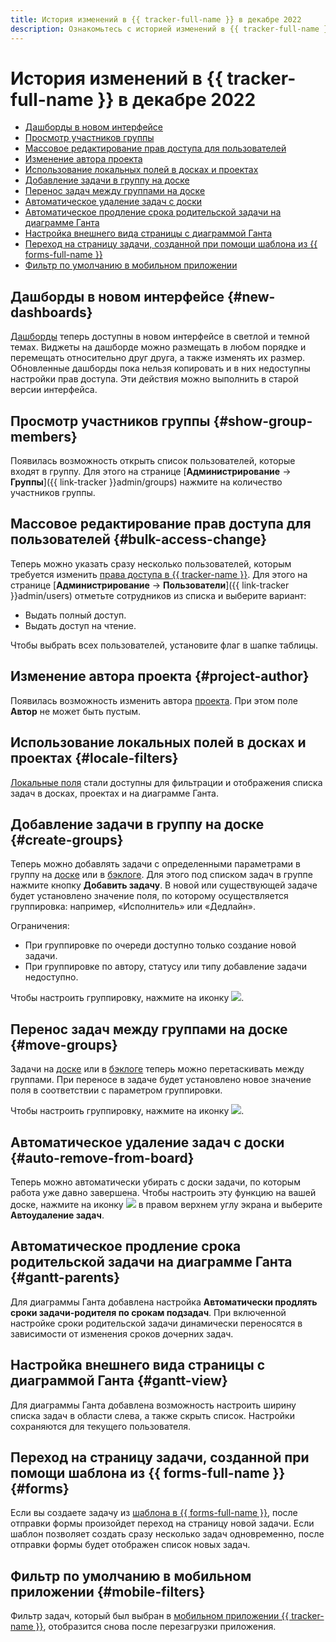 ```yaml
---
title: История изменений в {{ tracker-full-name }} в декабре 2022
description: Ознакомьтесь с историей изменений в {{ tracker-full-name }} за декабрь 2022.
---
```


# История изменений в {{ tracker-full-name }} в декабре 2022

* [Дашборды в новом интерфейсе](#new-dashboards)
* [Просмотр участников группы](#show-group-members)
* [Массовое редактирование прав доступа для пользователей](#bulk-access-change)
* [Изменение автора проекта](#project-author)
* [Использование локальных полей в досках и проектах](#locale-filters)
* [Добавление задачи в группу на доске](#create-groups)
* [Перенос задач между группами на доске](#move-groups)
* [Автоматическое удаление задач с доски](#auto-remove-from-board)
* [Автоматическое продление срока родительской задачи на диаграмме Ганта](#gantt-parents)
* [Настройка внешнего вида страницы с диаграммой Ганта](#gantt-view)
* [Переход на страницу задачи, созданной при помощи шаблона из {{ forms-full-name }}](#forms)
* [Фильтр по умолчанию в мобильном приложении](#mobile-filters)

## Дашборды в новом интерфейсе {#new-dashboards}

[Дашборды](../user/dashboard.md) теперь доступны в новом интерфейсе в светлой и темной темах. Виджеты на дашборде можно размещать в любом порядке и перемещать относительно друг друга, а также изменять их размер.
Обновленные дашборды пока нельзя копировать и в них недоступны настройки прав доступа. Эти действия можно выполнить в старой версии интерфейса.

## Просмотр участников группы {#show-group-members}

Появилась возможность открыть список пользователей, которые входят в группу. Для этого на странице [**Администрирование** → **Группы**]({{ link-tracker }}admin/groups) нажмите на количество участников группы.

## Массовое редактирование прав доступа для пользователей {#bulk-access-change}

Теперь можно указать сразу несколько пользователей, которым требуется изменить [права доступа в {{ tracker-name }}](../access.md). Для этого на странице [**Администрирование** → **Пользователи**]({{ link-tracker }}admin/users) отметьте сотрудников из списка и выберите вариант:
* Выдать полный доступ.
* Выдать доступ на чтение.

Чтобы выбрать всех пользователей, установите флаг в шапке таблицы. 

## Изменение автора проекта {#project-author}

Появилась возможность изменить автора [проекта](../manager/project-new.md). При этом поле **Автор** не может быть пустым.

## Использование локальных полей в досках и проектах {#locale-filters}

[Локальные поля](../local-fields.md) стали доступны для фильтрации и отображения списка задач в досках, проектах и на диаграмме Ганта.

## Добавление задачи в группу на доске {#create-groups}

Теперь можно добавлять задачи с определенными параметрами в группу на [доске](../manager/agile-new.md) или в [бэклоге](../manager/backlog.md). Для этого под списком задач в группе нажмите кнопку **Добавить задачу**. В новой или существующей задаче будет установлено значение поля, по которому осуществляется группировка: например, «Исполнитель» или «Дедлайн». 

Ограничения:
* При группировке по очереди доступно только создание новой задачи.
* При группировке по автору, статусу или типу добавление задачи недоступно.

Чтобы настроить группировку, нажмите на иконку ![](../../_assets/tracker/svg/group.svg).

## Перенос задач между группами на доске {#move-groups}

Задачи на [доске](../manager/agile-new.md) или в [бэклоге](../manager/backlog.md) теперь можно перетаскивать между группами. При переносе в задаче будет установлено новое значение поля в соответствии с параметром группировки. 

Чтобы настроить группировку, нажмите на иконку ![](../../_assets/tracker/svg/group.svg).

## Автоматическое удаление задач с доски {#auto-remove-from-board}

Теперь можно автоматически убирать с доски задачи, по которым работа уже давно завершена. Чтобы настроить эту функцию на вашей доске, нажмите на иконку ![](../../_assets/horizontal-ellipsis.svg) в правом верхнем углу экрана и выберите **Автоудаление задач**.

## Автоматическое продление срока родительской задачи на диаграмме Ганта {#gantt-parents}

Для диаграммы Ганта добавлена настройка **Автоматически продлять сроки задачи-родителя по срокам подзадач**. При включенной настройке сроки родительской задачи динамически переносятся в зависимости от изменения сроков дочерних задач.

## Настройка внешнего вида страницы с диаграммой Ганта {#gantt-view}

Для диаграммы Ганта добавлена возможность настроить ширину списка задач в области слева, а также скрыть список. Настройки сохраняются для текущего пользователя.

## Переход на страницу задачи, созданной при помощи шаблона из {{ forms-full-name }} {#forms}

Если вы создаете задачу из [шаблона в {{ forms-full-name }}](../user/forms-template.md), после отправки формы произойдет переход на страницу новой задачи. Если шаблон позволяет создать сразу несколько задач одновременно, после отправки формы будет отображен список новых задач.

## Фильтр по умолчанию в мобильном приложении {#mobile-filters}

Фильтр задач, который был выбран в [мобильном приложении {{ tracker-name }}](../mobile.md), отобразится снова после перезагрузки приложения.

